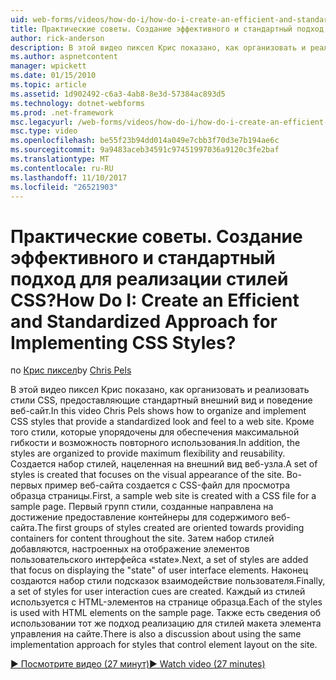 ```yaml
---
uid: web-forms/videos/how-do-i/how-do-i-create-an-efficient-and-standardized-approach-for-implementing-css-styles
title: Практические советы. Создание эффективного и стандартный подход для реализации стилей CSS? | Документы Майкрософт
author: rick-anderson
description: В этой видео пиксел Крис показано, как организовать и реализовать стили CSS, предоставляющие стандартный внешний вид и поведение веб-сайт. Кроме того стили, которые являются...
ms.author: aspnetcontent
manager: wpickett
ms.date: 01/15/2010
ms.topic: article
ms.assetid: 1d902492-c6a3-4ab8-8e3d-57384ac893d5
ms.technology: dotnet-webforms
ms.prod: .net-framework
msc.legacyurl: /web-forms/videos/how-do-i/how-do-i-create-an-efficient-and-standardized-approach-for-implementing-css-styles
msc.type: video
ms.openlocfilehash: be55f23b94dd014a049e7cbb3f70d3e7b194ae6c
ms.sourcegitcommit: 9a9483aceb34591c97451997036a9120c3fe2baf
ms.translationtype: MT
ms.contentlocale: ru-RU
ms.lasthandoff: 11/10/2017
ms.locfileid: "26521903"
---
```

<a name="how-do-i-create-an-efficient-and-standardized-approach-for-implementing-css-styles"></a><span data-ttu-id="fb2b9-105">Практические советы. Создание эффективного и стандартный подход для реализации стилей CSS?</span><span class="sxs-lookup"><span data-stu-id="fb2b9-105">How Do I: Create an Efficient and Standardized Approach for Implementing CSS Styles?</span></span>
====================
<span data-ttu-id="fb2b9-106">по [Крис пиксел](https://twitter.com/chrispels)</span><span class="sxs-lookup"><span data-stu-id="fb2b9-106">by [Chris Pels](https://twitter.com/chrispels)</span></span>

<span data-ttu-id="fb2b9-107">В этой видео пиксел Крис показано, как организовать и реализовать стили CSS, предоставляющие стандартный внешний вид и поведение веб-сайт.</span><span class="sxs-lookup"><span data-stu-id="fb2b9-107">In this video Chris Pels shows how to organize and implement CSS styles that provide a standardized look and feel to a web site.</span></span> <span data-ttu-id="fb2b9-108">Кроме того стили, которые упорядочены для обеспечения максимальной гибкости и возможность повторного использования.</span><span class="sxs-lookup"><span data-stu-id="fb2b9-108">In addition, the styles are organized to provide maximum flexibility and reusability.</span></span> <span data-ttu-id="fb2b9-109">Создается набор стилей, нацеленная на внешний вид веб-узла.</span><span class="sxs-lookup"><span data-stu-id="fb2b9-109">A set of styles is created that focuses on the visual appearance of the site.</span></span> <span data-ttu-id="fb2b9-110">Во-первых пример веб-сайта создается с CSS-файл для просмотра образца страницы.</span><span class="sxs-lookup"><span data-stu-id="fb2b9-110">First, a sample web site is created with a CSS file for a sample page.</span></span> <span data-ttu-id="fb2b9-111">Первый групп стили, созданные направлена на достижение предоставление контейнеры для содержимого веб-сайта.</span><span class="sxs-lookup"><span data-stu-id="fb2b9-111">The first groups of styles created are oriented towards providing containers for content throughout the site.</span></span> <span data-ttu-id="fb2b9-112">Затем набор стилей добавляются, настроенных на отображение элементов пользовательского интерфейса «state».</span><span class="sxs-lookup"><span data-stu-id="fb2b9-112">Next, a set of styles are added that focus on displaying the "state" of user interface elements.</span></span> <span data-ttu-id="fb2b9-113">Наконец создаются набор стили подсказок взаимодействие пользователя.</span><span class="sxs-lookup"><span data-stu-id="fb2b9-113">Finally, a set of styles for user interaction cues are created.</span></span> <span data-ttu-id="fb2b9-114">Каждый из стилей используется с HTML-элементов на странице образца.</span><span class="sxs-lookup"><span data-stu-id="fb2b9-114">Each of the styles is used with HTML elements on the sample page.</span></span> <span data-ttu-id="fb2b9-115">Также есть сведения об использовании тот же подход реализацию для стилей макета элемента управления на сайте.</span><span class="sxs-lookup"><span data-stu-id="fb2b9-115">There is also a discussion about using the same implementation approach for styles that control element layout on the site.</span></span>

[<span data-ttu-id="fb2b9-116">&#9654; Посмотрите видео (27 минут)</span><span class="sxs-lookup"><span data-stu-id="fb2b9-116">&#9654; Watch video (27 minutes)</span></span>](https://channel9.msdn.com/Blogs/ASP-NET-Site-Videos/how-do-i-create-an-efficient-and-standardized-approach-for-implementing-css-styles)
